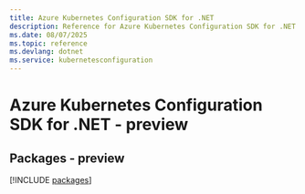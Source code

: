 ```yaml
---
title: Azure Kubernetes Configuration SDK for .NET
description: Reference for Azure Kubernetes Configuration SDK for .NET
ms.date: 08/07/2025
ms.topic: reference
ms.devlang: dotnet
ms.service: kubernetesconfiguration
---
```

# Azure Kubernetes Configuration SDK for .NET - preview
## Packages - preview
[!INCLUDE [packages](kubernetes-configuration-index.md)]